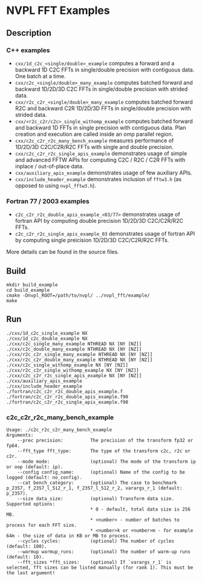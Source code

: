 # NVPL FFT Examples

## Description
### C++ examples
* `cxx/1d_c2c_<single/double>_example` computes a forward and a backward 1D C2C FFTs in single/double precision with contiguous data. One batch at a time.
* `cxx/c2c_<single/double>_many_example` computes batched forward and backward 1D/2D/3D C2C FFTs in single/double precision with strided data.
* `cxx/r2c_c2r_<single/double>_many_example` computes batched forward R2C and backward C2R 1D/2D/3D FFTs in single/double precision with strided data.
* `cxx/<r2c_c2r/c2c>_single_withomp_example` computes batched forward and backward 1D FFTs in single precision with contiguous data. Plan creation and execution are called inside an omp parallel region.
* `cxx/c2c_c2r_r2c_many_bench_example` measures performance of  1D/2D/3D C2C/C2R/R2C FFTs with single and double precision.
* `cxx/c2c_c2r_r2c_single_apis_example` demonstrates usage of simple and advanced FFTW APIs for computing C2C / R2C / C2R FFTs with inplace / out-of-place data.
* `cxx/auxiliary_apis_example` demonstrates usage of few auxiliary APIs.
* `cxx/include_header_example` demonstrates inclusion of `fftw3.h` (as opposed to using `nvpl_fftw3.h`).

### Fortran 77 / 2003 examples
* `c2c_c2r_r2c_double_apis_example_<03/77>` demonstrates usage of fortran API by computing double precision 1D/2D/3D C2C/C2R/R2C FFTs.
* `c2c_c2r_r2c_single_apis_example_03` demonstrates usage of fortran API by computing single preicision 1D/2D/3D C2C/C2R/R2C FFTs.

More details can be found in the source files.

## Build
```
mkdir build_example
cd build_example
cmake -Dnvpl_ROOT=/path/to/nvpl/ ../nvpl_fft/example/
make
```

## Run
```
./cxx/1d_c2c_single_example NX
./cxx/1d_c2c_double_example NX
./cxx/c2c_single_many_example NTHREAD NX [NY [NZ]]
./cxx/c2c_double_many_example NTHREAD NX [NY [NZ]]
./cxx/r2c_c2r_single_many_example NTHREAD NX [NY [NZ]]
./cxx/r2c_c2r_double_many_example NTHREAD NX [NY [NZ]]
./cxx/c2c_single_withomp_example NX [NY [NZ]]
./cxx/r2c_c2r_single_withomp_example NX [NY [NZ]]
./cxx/c2c_c2r_r2c_single_apis_example NX [NY [NZ]]
./cxx/auxiliary_apis_example
./cxx/include_header_example
./fortran/c2c_c2r_r2c_double_apis_example.f
./fortran/c2c_c2r_r2c_double_apis_example.f90
./fortran/c2c_c2r_r2c_single_apis_example.f90

```
### c2c_c2r_r2c_many_bench_example
```
Usage: ./c2c_r2c_c2r_many_bench_example
Arguments:
	--prec precision:          The precision of the transform fp32 or fp64.
	--fft_type fft_type:       The type of the transform c2c, r2c or c2r.
	--mode mode:               (optional) The mode of the transform ip or oop (default: ip).
	--config config_name:      (optional) Name of the config to be logged (default: no_config).
	--cat bench_category:      (optional) The case to benchmark p_2357, f_2357_l_512_r_1, f_2357_l_512_r_2, varargs_r_1 (default: p_2357).
	--size data_size:          (optional) Transform data size. Supported options:
	                           * 0 - default, total data size is 256 MB.
	                           * <number> - number of batches to process for each FFT size.
	                           * <number>k or <number>m - for example 64m - the size of data in KB or MB to process.
	--cycles cycles:           (optional) The number of cycles (default: 100).
	--warmup warmup_runs:      (optional) The number of warm-up runs (default: 10).
	--fft_sizes *fft_sizes:    (optional) If `varargs_r_1` is selected, fft sizes can be listed manually (for rank 1). This must be the last argument!
```
